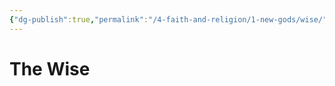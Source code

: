 ```yaml
---
{"dg-publish":true,"permalink":"/4-faith-and-religion/1-new-gods/wise/","dgPassFrontmatter":true}
---
```


# The Wise